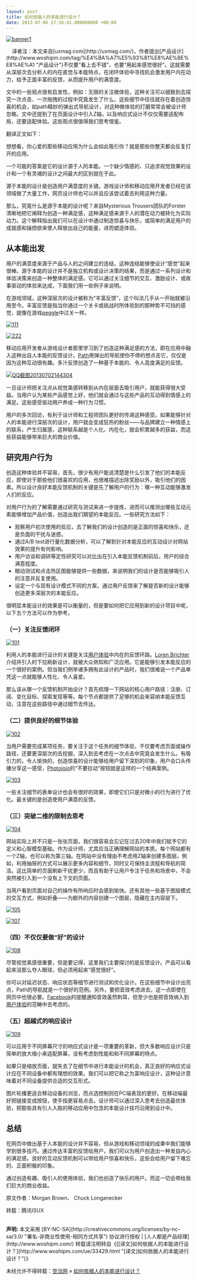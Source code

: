 ```yaml
---
layout: post
title: 如何依据人的本能进行设计？
date: 2013-07-06 17:56:41.000000000 +08:00
---
```


[![banner1](http://www.woshipm.com/wp-content/uploads/2013/07/0061ed7b49fd5650f1cd4c90ca721968.png)](http://isux.tencent.com/how-to-design-for-the-gut.html)

<div>    译者注：本文来自[uxmag.com](http://uxmag.com/)，作者提出<span class="wp_keywordlink_affiliate">[产品设计](http://www.woshipm.com/tag/%E4%BA%A7%E5%93%81%E8%AE%BE%E8%AE%A1 "产品设计")</span>不仅要“看上去不错”，也要“用起来感觉很好”。这就需要从深层次去分析人的内在直觉与本能特点，在闭环体验中寻找机会激发用户内在动力，给予正面丰富的反馈，从而提升用户的满意度。

文中的一些观点很有启发性，例如：无限的关注微体验，这种关注可以细致到去探究一次点击、一次拖拽的过程中究竟发生了什么，这些细节中往往就存在着创造惊喜的机会，如path精妙的弹出式导航设计，对这种微体验的打磨常常会被设计师忽略。文中还提到了在页面设计中引入Z轴，以及响应式设计不仅仅需要适配布局，还要适配体验。这些观点很值得我们思考借鉴。

翻译正文如下：

想想看，你心爱的那些移动应用为什么会如此吸引你？就是那些你整天都会反复打开的应用。

一个可能的答案是它的设计源于人的本能。一个缺少情感的、只追求视觉效果的设计和一个有灵魂的设计之间最大的区别就在于此。

源于本能的设计是创造用户满意度的关键。游戏设计师和移动应用开发者已经在该领域做了大量工作，网页设计师也可以并且应该尝试着去利用这种力量。

那么，究竟什么是源于本能的设计呢？来自Mysterious Trousers团队的Forster清晰地把它阐释为创造一种满足感，这种满足感来源于人的潜在动力被转化为实际动力。这个解释指出我们可以在设计中通过制造惊喜与快乐，或简单的满足用户的成就感和操控欲来使人释放出自己的能量，进而塑造体验。


## 从本能出发

用户的满意度来源于产品与人的之间建立的连结，这种连结能够使设计“感觉”起来很棒。源于本能的设计并不是独立机构或设计决策的结果，而是通过一系列设计和体验决策来创造一种整体的满足感。它可以通过关注细节的交互、激励设计、或故事驱动的体验来达成，下面我们用一些例子来说明。

在游戏领域，这种深层次的设计被称为“丰富反馈”，这个叫法几乎从一开始就被沿用至今。丰富反馈是指当你通过一个关卡或挑战时所体验到的那种势不可挡的感觉，就像在游戏[peggle](https://itunes.apple.com/us/app/peggle/id314303518?mt=8)中过关一样。

[![111](http://www.woshipm.com/wp-content/uploads/2013/07/26e396b9993ad35245d9e03a35eeeba4.png)](http://www.woshipm.com/wp-content/uploads/2013/07/26e396b9993ad35245d9e03a35eeeba4.png)

[![222](http://www.woshipm.com/wp-content/uploads/2013/07/1b6ddfa6925efb4e6be64801ec39f7bb.png)](http://www.woshipm.com/wp-content/uploads/2013/07/1b6ddfa6925efb4e6be64801ec39f7bb.png)

移动应用开发者从游戏设计者那里学习到了创造这种满足感的方法，即在应用中融入这种出自人本能的反馈设计。[Path](https://path.com/)用弹出的导航使你不停的想点击它，仅仅是因为这种互动很有趣。多汁反馈创造了一种基于本能的、令人高度满足的反馈。

[![QQ截图20130702144304](http://www.woshipm.com/wp-content/uploads/2013/07/b82fb66adaeaa990f042f002f0808f37.png)](http://isux.tencent.com/wp-content/uploads/2013/07/20130702144340213.png)

一旦设计师把关注点从视觉美感转移到从内在层面去吸引用户，就能获得很大受益。当用户认为某些产品感觉上好，他们就会通过与这些产品的互动得到情感上的满足。这些感受驱动用户养成一种行为习惯。

用户的多次回访，有利于设计师和工程师团队更好的传递这种感受。如果能够针对人的本能进行深层次的设计，用户就会变成狂热的粉丝——与品牌建立一种情感上的联系，产生归属感，这种联系越是个人化、内在化，就会积累越多的获益，而这些获益能够带来巨大的商业价值。


## 研究用户行为

创造这种体验并不容易，首先，很少有用户能说清楚是什么引发了他们的本能反应，即使对于那些他们很喜欢的应用，也很难描述出除奖励以外，吸引他们的因素。所以设计良好本能反馈机制的关键是先了解用户的行为：哪一种互动能够激发人们的反应。

对用户行为的了解需要通过研究与测试来进一步提炼，进而可以推测出哪些互动元素能够增加产品价值，创造出我们期望的本能反应。一些研究方法如下：

- 观察用户初次使用的反应，去了解我们的设计创造的是正面的惊喜和快乐，还是负面的干扰与迷惑。
- 通过A/B test进行量化数据分析，可以了解到针对本能反应的互动设计对网站效果的提升有何影响。
- 用户访谈和调研等定性研究可以对比出在引入本能反馈机制前后，用户的综合满意程度。
- 眼动测试和点击热区图能够提供一些数据，来说明我们的设计是否能够吸引人的注意并反复使用。
- 设定一个与现有设计模式不同的方案，通过用户反馈来了解是否新的设计能够创造更多深层次的本能反应。

很明显本能设计的效果是可以衡量的，但是要如何把它应用到新的设计项目中呢，以下五个方法可以作为参考。

### （一）关注反馈闭环

[![101](http://www.woshipm.com/wp-content/uploads/2013/07/57da6bd40ff7355223c9e4626448a9ff.png)](http://isux.tencent.com/wp-content/uploads/2013/07/20130702144719927.png)

利用人的本能进行设计的关键是关注<span class="wp_keywordlink_affiliate">[用户体验](http://www.woshipm.com/tag/ue "查看 用户体验 中的全部文章")</span>中内在的反馈环路。[Loren Brichter](https://twitter.com/lorenb)介绍并引入的下拉刷新设计，就被大众熟知和广泛应用。它是能够引发本能反应的一个很好的案例。但当我们例举诸多拥有此设计的产品时，我们很难说一个产品单凭这一点就能够人性化、令人喜爱。

那么该从哪一个反馈机制开始设计？首先梳理一下网站的核心用户路径：注册、订阅、变化目标、探索发现等等。每个节点都提供了足够的机会来容纳本能反馈互动，注意在这些路径中通过细节去传达。

### （二）提供良好的细节体验

[![102](http://www.woshipm.com/wp-content/uploads/2013/07/6a5b9c680f02b5ce5ec49285fc66c049.png)](http://isux.tencent.com/wp-content/uploads/2013/07/20130702144851411.png)

当用户需要完成某项任务，要关注于这个任务的细节体验，不仅要考虑页面或操作路径，还要更深层次的去挖掘，深入到去考虑在一次点击中究竟会发生什么。有吸引力的，令人愉快的，创造惊喜的设计能够给用户留下深刻的印象，用户会口头传播分享这一感受，[Photojojo](http://photojojo.com/)的“不要拉动”按钮就是这样的一个经典案例。

[![103](http://www.woshipm.com/wp-content/uploads/2013/07/2102db04729eb6a1f1254cedb2dc74e6.png)](http://isux.tencent.com/wp-content/uploads/2013/07/20130702145005589.png)

一些关注细节的表单设计也会有很好的效果，即使它们只是对微小的行为进行了优化。最关键的是创造使用户满意的反馈。

### （三）突破二维的限制去思考

[![104](http://www.woshipm.com/wp-content/uploads/2013/07/9dade58d8759809aa4f8ed7d2a88412d.png)](http://isux.tencent.com/wp-content/uploads/2013/07/20130702145114172.png)

网站实际上并不只是一张张页面，我们很容易会忘记在过去20年中我们赋予它的定义和心智模型基础。作为设计师，尤其应当正确理解网站的本质。每个网站都有一个Z轴，也可以称为第三轴。在网站中没有理由不考虑用Z轴来创建多图层。例如，利用抽屉的方式可以展示更多内容和细节，同时又可保持主流程和导航的简洁。这比简单的页面刷新干扰更少，而且有助于让用户专注于任务和场景中，不会突然被引入到一个没有上下文的页面。

当用户看到页面对自己的操作有所响应时会感到愉快。还有其他一些基于图层模式的交互方式，例如折叠——为额外的内容创建一个图层，隐藏在主内容层下。

[![105](http://www.woshipm.com/wp-content/uploads/2013/07/d4d2fa002edafc7373523a8075a8995f.png)](http://isux.tencent.com/wp-content/uploads/2013/07/20130702145430878.png)

[![107](http://www.woshipm.com/wp-content/uploads/2013/07/a683732ede386be965d70318422678d2.jpg)](http://www.woshipm.com/wp-content/uploads/2013/07/a683732ede386be965d70318422678d2.jpg)

### （四）不仅仅要做“好”的设计

[![108](http://www.woshipm.com/wp-content/uploads/2013/07/d3433da9b96d8b4f94f25ecca8adf1e3.png)](http://isux.tencent.com/wp-content/uploads/2013/07/20130702145613246.png)

尽管视觉美感很重要，但是要记得，这里我们主要探讨的是反馈设计。产品可以看起来没那么夺人眼球，但必须用起来“感觉很好”。

你可以对延迟状态、响应状态等细节进行测试和优化设计。在这些细节中设计出亮点，Path的导航就是一个很好的范例。另外，要把音效考虑进去，这一点即使在网页中也很必要。<span class="wp_keywordlink_affiliate">[Facebook](http://www.woshipm.com/tag/facebook "Facebook")</span>的提醒通知音效虽然刺耳，但至少也是把音效纳入到<span class="wp_keywordlink_affiliate">[用户体验](http://www.woshipm.com/tag/ue "查看 用户体验 中的全部文章")</span>的范畴中去考虑的。

### （五）超越式的响应设计

[![109](http://www.woshipm.com/wp-content/uploads/2013/07/3a24164537ce6b3c620a6cfc2909667f.png)](http://isux.tencent.com/wp-content/uploads/2013/07/20130702145735263.png)

可以应用于不同屏幕尺寸的响应式设计是一项重要的革新，但大多数响应设计只是简单的放大缩小来适配屏幕，没有考虑到性能和和不同屏幕的特点。

如果只是缩放页面，就失去了在细节中进行本能设计的机会，真正良好的响应式设计应在不同设备中都有理想的效果。我们可以把它称之为富响应设计，这种设计意味着对不同设备提供合适的交互形式。

图片轮播更适合移动设备的浏览，而点选控制则在PC端表现的更好。在移动端最好把链接变成按钮，使手指更容易点击。设计师可以通过深入思考去创造最优体验，把那些具有引人入胜的移动应用中包含的本能设计技巧沿用到设计中。


## 总结

在网页中做出基于人本能的设计并不容易，但从游戏和移动领域的成果中我们能够学到很多技巧。通过传达丰富的反馈给用户，我们可以为用户创造出一种发自内心的满足感。良好的互动反馈机制可以带给用户惊喜和快乐，这些会给用户留下难忘的、正面积极的印象。

通过创造有趣、吸引人的使用体验，我们也创造了快乐的用户。而这一切会带给我们巨大的商业收益。

原文作者：Morgan Brown、 Chuck Longanecker

转载：腾讯ISUX

<div> 

</div></div><span style="font-weight:bold">声明:</span> 本文采用 [BY-NC-SA](http://creativecommons.org/licenses/by-nc-sa/3.0/ "署名-非商业性使用-相同方式共享") 协议进行授权 | [人人都是产品经理](http://www.woshipm.com/)  
转载请注明转自《[[译文]如何依据人的本能进行设计？](http://www.woshipm.com/ue/33429.html "[译文]如何依据人的本能进行设计？")》

未经允许不得转载：[空洽网](http://kongqia.com) » [如何依据人的本能进行设计？](http://kongqia.com/13057.html)


